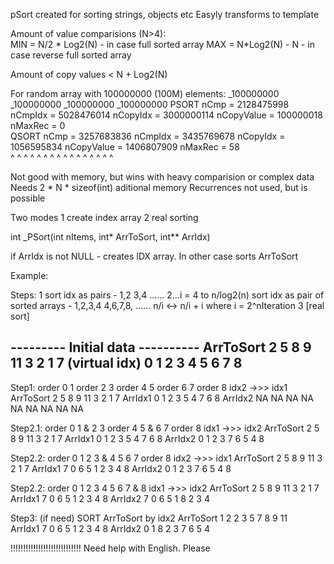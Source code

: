 pSort created for sorting strings, objects etc
Easyly transforms to template

Amount of value comparisions (N>4):   
MIN = N/2 * Log2(N)   - in case full sorted array
MAX = N*Log2(N) - N   - in case reverse full sorted array

Amount of copy values < N + Log2(N)

For random array with 100000000 (100M) elements:
                        _100000000                      _100000000                      _100000000                      _100000000
        PSORT   nCmp =  2128475998      nCmpIdx =       5028476014      nCopyIdx =      3000000114      nCopyValue =     100000018      nMaxRec =       0       
        QSORT   nCmp =  3257683836      nCmpIdx =       3435769678      nCopyIdx =      1056595834      nCopyValue =    1406807909      nMaxRec =       58      
                        ^  ^  ^  ^                      ^  ^  ^  ^                      ^  ^  ^  ^                      ^  ^  ^  ^                                
        
Not good with memory, but wins with heavy comparision or complex data
Needs 2 * N * sizeof(int) aditional memory
Recurrences not used, but is possible

Two modes 
 1 create index array
 2 real sorting

int _PSort(int nItems, int* ArrToSort, int** ArrIdx)

if ArrIdx is not NULL - creates IDX array. In other case sorts ArrToSort


Example:

Steps:
1 sort idx as pairs - 1,2 3,4 ......
2...i = 4 to n/log2(n)  sort idx as pair of sorted arrays - 1,2,3,4  4,6,7,8, ...... n/i <-> n/i + i   where i = 2^nIteration
3 [real sort]

--------- Initial data ----------
ArrToSort   	2	5	8	9	11	3	2	1	7
(virtual idx)	0	1	2	3	4	5	6	7	8
---------------------------------

Step1: 		order 0 1	order 2 3	order 4 5	order 6 7	order 8   idx2 ->>> idx1
ArrToSort   	2	5	8	9	11	3	2	1	7
ArrIdx1		0	1	2	3	5	4	7	6	8
ArrIdx2		NA	NA	NA	NA	NA	NA	NA	NA	NA


Step2.1:  	order 0 1 & 2 3			order 4 5 & 6 7			order 8   idx1 ->>> idx2
ArrToSort   	2	5	8	9	11	3	2	1	7
ArrIdx1		0	1	2	3	5	4	7	6	8
ArrIdx2		0	1	2	3	7	6	5	4	8


Step2.2:  	order 0 1 2 3	&   4 5 6 7					order 8   idx2 ->>> idx1
ArrToSort   	2	5	8	9	11	3	2	1	7
ArrIdx1		7	0	6	5	1	2	3	4	8
ArrIdx2		0	1	2	3	7	6	5	4	8


Step2.2:  	order 0 1 2 3 4 5 6 7	&  8   						idx1 ->>> idx2
ArrToSort   	2	5	8	9	11	3	2	1	7
ArrIdx1		7	0	6	5	1	2	3	4	8
ArrIdx2		7	0	6	5	1	8	2	3	4	


Step3: (if need)  SORT ArrToSort   by idx2
ArrToSort   	1	2	2	3	5	7	8	9	11	
ArrIdx1		7	0	6	5	1	2	3	4	8
ArrIdx2		0	1	8	2	3	7	6	5	4











!!!!!!!!!!!!!!!!!!!!!!!!!!!! Need help with English. Please
